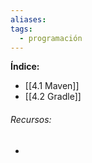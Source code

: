 ```yaml
---
aliases: 
tags:
  - programación
---
```



**Índice:**

- [[4.1 Maven]]
- [[4.2 Gradle]]

###### Recursos:

- 